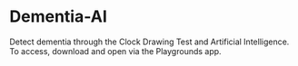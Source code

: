 # Dementia-AI
Detect dementia through the Clock Drawing Test and Artificial Intelligence. To access, download and open via the Playgrounds app.
